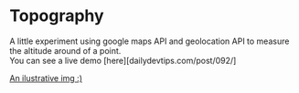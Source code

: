Topography
==========

A little experiment using google maps API and geolocation API to measure the altitude around of a point.  
You can see a live demo [here][dailydevtips.com/post/092/]  

[An ilustrative img :)](https://raw2.github.com/rssilva/Topography/master/img/points.jpg)